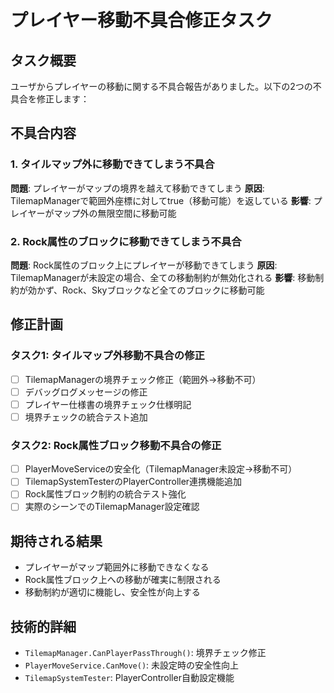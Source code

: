 # プレイヤー移動不具合修正タスク

## タスク概要
ユーザからプレイヤーの移動に関する不具合報告がありました。以下の2つの不具合を修正します：

## 不具合内容

### 1. タイルマップ外に移動できてしまう不具合
**問題**: プレイヤーがマップの境界を越えて移動できてしまう
**原因**: TilemapManagerで範囲外座標に対してtrue（移動可能）を返している
**影響**: プレイヤーがマップ外の無限空間に移動可能

### 2. Rock属性のブロックに移動できてしまう不具合  
**問題**: Rock属性のブロック上にプレイヤーが移動できてしまう
**原因**: TilemapManagerが未設定の場合、全ての移動制約が無効化される
**影響**: 移動制約が効かず、Rock、Skyブロックなど全てのブロックに移動可能

## 修正計画

### タスク1: タイルマップ外移動不具合の修正
- [ ] TilemapManagerの境界チェック修正（範囲外→移動不可）
- [ ] デバッグログメッセージの修正
- [ ] プレイヤー仕様書の境界チェック仕様明記
- [ ] 境界チェックの統合テスト追加

### タスク2: Rock属性ブロック移動不具合の修正
- [ ] PlayerMoveServiceの安全化（TilemapManager未設定→移動不可）
- [ ] TilemapSystemTesterのPlayerController連携機能追加
- [ ] Rock属性ブロック制約の統合テスト強化
- [ ] 実際のシーンでのTilemapManager設定確認

## 期待される結果
- プレイヤーがマップ範囲外に移動できなくなる
- Rock属性ブロック上への移動が確実に制限される
- 移動制約が適切に機能し、安全性が向上する

## 技術的詳細
- `TilemapManager.CanPlayerPassThrough()`: 境界チェック修正
- `PlayerMoveService.CanMove()`: 未設定時の安全性向上
- `TilemapSystemTester`: PlayerController自動設定機能